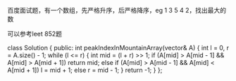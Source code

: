 
百度面试题，有一个数组，先严格升序，后严格降序，eg 1 3 5 4 2，找出最大的数

可以参考leet 852题

class Solution {
public:
    int peakIndexInMountainArray(vector<int>& A) {
        int l = 0, r = A.size() - 1;
        while (l <= r) {
            int mid = (l + r) >> 1;
            if (A[mid] > A[mid - 1] && A[mid] > A[mid + 1]) return mid;
            else if (A[mid] > A[mid - 1] && A[mid] < A[mid + 1]) l = mid + 1;
            else r = mid - 1;
        } 
        return -1;
    }
};
